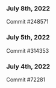### July 8th, 2022

Commit #248571

### July 5th, 2022

Commit #314353


### July 4th, 2022

Commit #72281
